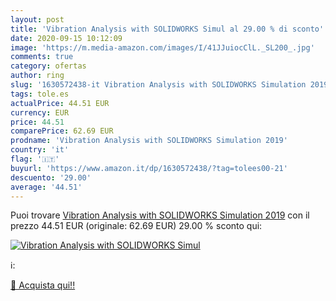 ```yaml
---
layout: post
title: 'Vibration Analysis with SOLIDWORKS Simul al 29.00 % di sconto'
date: 2020-09-15 10:12:09
image: 'https://m.media-amazon.com/images/I/41JJuiocClL._SL200_.jpg'
comments: true
category: ofertas
author: ring
slug: '1630572438-it Vibration Analysis with SOLIDWORKS Simulation 2019'
tags: tole.es
actualPrice: 44.51 EUR
currency: EUR
price: 44.51
comparePrice: 62.69 EUR
prodname: 'Vibration Analysis with SOLIDWORKS Simulation 2019'
country: 'it'
flag: '🇮🇹'
buyurl: 'https://www.amazon.it/dp/1630572438/?tag=tolees00-21'
descuento: '29.00'
average: '44.51'
---
```


Puoi trovare [Vibration Analysis with SOLIDWORKS Simulation 2019](https://www.amazon.it/dp/1630572438/?tag=tolees00-21) con il prezzo 44.51 EUR (originale: 62.69 EUR) 29.00 % sconto qui:

[![Vibration Analysis with SOLIDWORKS Simul](https://m.media-amazon.com/images/I/41JJuiocClL._SL200_.jpg)](https://www.amazon.it/dp/1630572438/?tag=tolees00-21)

ℹ️:


[🛒 Acquista qui!!](https://www.amazon.it/dp/1630572438/?tag=tolees00-21)
